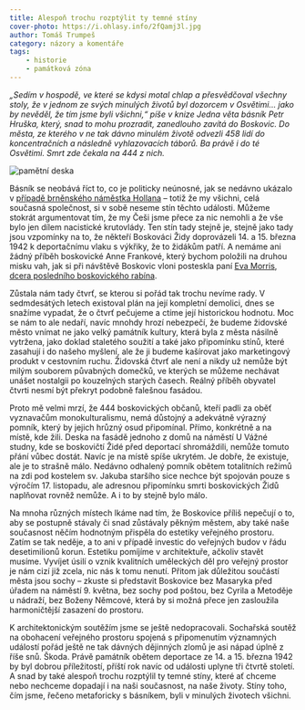 ```yaml
---
title: Alespoň trochu rozptýlit ty temné stíny
cover-photo: https://i.ohlasy.info/2fQamj3l.jpg
author: Tomáš Trumpeš
category: názory a komentáře
tags:
    - historie
    - památková zóna
---
```


*„Sedím v hospodě, ve které se kdysi motal chlap a přesvědčoval všechny stoly, že v jednom ze svých minulých životů byl dozorcem v Osvětimi… jako by nevěděl, že tím jsme byli všichni,“ píše v knize Jedna věta básník Petr Hruška, který, snad to mohu prozradit, zanedlouho zavítá do Boskovic. Do města, ze kterého v ne tak dávno minulém životě odvezli 458 lidí do koncentračních a následně vyhlazovacích táborů. Ba právě i do té Osvětimi. Smrt zde čekala na 444 z nich.*

<img src="https://i.ohlasy.info/2fQamj3.jpg" alt="pamětní deska" class="img-responsive img-popup" data-author="Tomáš Znamenáček">

Básník se neobává říct to, co je politicky neúnosné, jak se nedávno ukázalo v [případě brněnského náměstka Hollana](http://www.denik.cz/z_domova/namestek-hollan-se-omluvil-za-slova-o-poslani-lidi-do-plynu-20150927-512c.html) – totiž že my všichni, celá současná společnost, si v sobě neseme stín těchto události. Můžeme stokrát argumentovat tím, že my Češi jsme přece za nic nemohli a že vše bylo jen dílem nacistické krutovlády. Ten stín tady stejně je, stejně jako tady jsou vzpomínky na to, že někteří Boskováci Židy doprovázeli 14. a 15. března 1942 k deportačnímu vlaku s výkřiky, že to židákům patří. A nemáme ani žádný příběh boskovické Anne Frankové, který bychom položili na druhou misku vah, jak si při návštěvě Boskovic vloni posteskla paní [Eva Morris, dcera posledního boskovického rabína](/clanky/2015/09/navsteva-evy-morris.html).

Zůstala nám tady čtvrť, se kterou si pořád tak trochu nevíme rady. V sedmdesátých letech existoval plán na její kompletní demolici, dnes se snažíme vypadat, že o čtvrť pečujeme a ctíme její historickou hodnotu. Moc se nám to ale nedaří, navíc mnohdy hrozí nebezpečí, že budeme židovské město vnímat ne jako velký památník kultury, která byla z města násilně vytržena, jako doklad staletého soužití a také jako připomínku stínů, které zasahují i do našeho myšlení, ale že ji budeme kašírovat jako marketingový produkt v cestovním ruchu. Židovská čtvrť ale není a nikdy už nemůže být milým souborem půvabných domečků, ve kterých se můžeme nechávat unášet nostalgii po kouzelných starých časech. Reálný příběh obyvatel čtvrti nesmí být překryt podobně falešnou fasádou.

Proto mě velmi mrzí, že 444 boskovických občanů, kteří padli za oběť vyznavačům monokulturalismu, nemá důstojný a adekvátně výrazný pomník, který by jejich hrůzný osud připomínal. Přímo, konkrétně a na místě, kde žili. Deska na fasádě jednoho z domů na náměstí U Vážné studny, kde se boskovičtí Židé před deportací shromáždili, nemůže tomuto přání vůbec dostát. Navíc je na místě spíše ukrytém. Je dobře, že existuje, ale je to strašně málo. Nedávno odhalený pomník obětem totalitních režimů na zdi pod kostelem sv. Jakuba staršího sice nechce být spojován pouze s výročím 17. listopadu, ale adresnou připomínku smrti boskovických Židů naplňovat rovněž nemůže. A i to by stejně bylo málo.

Na mnoha různých místech lkáme nad tím, že Boskovice příliš nepečují o to, aby se postupně stávaly či snad zůstávaly pěkným městem, aby také naše současnost něčím hodnotným přispěla do estetiky veřejného prostoru. Zatím se tak neděje, a to ani v případě investic do veřejných budov v řádu desetimilionů korun. Estetiku pomíjíme v architektuře, ačkoliv stavět musíme. Vyvíjet úsilí o vznik kvalitních uměleckých děl pro veřejný prostor je nám cizí již zcela, nic nás k tomu nenutí. Přitom jak důležitou součástí města jsou sochy – zkuste si představit Boskovice bez Masaryka před úřadem na náměstí 9. května, bez sochy pod poštou, bez Cyrila a Metoděje u nádraží, bez Boženy Němcové, která by si možná přece jen zasloužila harmoničtější zasazení do prostoru.

K architektonickým soutěžím jsme se ještě nedopracovali. Sochařská soutěž na obohacení veřejného prostoru spojená s připomenutím významných událostí pořád ještě ne tak dávných dějinných zlomů je asi nápad úplně z říše snů. Škoda. Právě památník obětem deportace ze 14. a 15. března 1942 by byl dobrou příležitostí, příští rok navíc od události uplyne tři čtvrtě století. A snad by také alespoň trochu rozptýlil ty temné stíny, které ať chceme nebo nechceme dopadají i na naši současnost, na naše životy. Stíny toho, čím jsme, řečeno metaforicky s básníkem, byli v minulých životech všichni.
